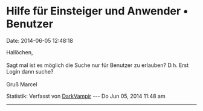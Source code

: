 Hilfe für Einsteiger und Anwender • Benutzer
============================================

Date: 2014-06-05 12:48:18

Hallöchen,\
\
Sagt mal ist es möglich die Suche nur für Benutzer zu erlauben? D.h.
Erst Login dann suche?\
\
Gruß Marcel

Statistik: Verfasst von
[DarkVampir](http://forum.yacy-websuche.de/memberlist.php?mode=viewprofile&u=9425)
--- Do Jun 05, 2014 11:48 am

------------------------------------------------------------------------
